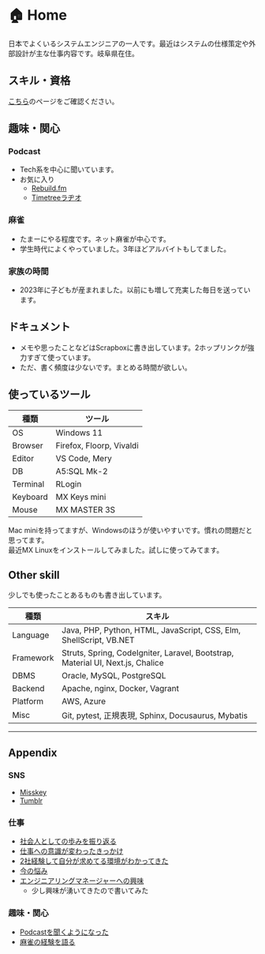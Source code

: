 
# 🏠 Home

日本でよくいるシステムエンジニアの一人です。最近はシステムの仕様策定や外部設計が主な仕事内容です。岐阜県在住。

## スキル・資格

[こちら](https://resume-3mk.pages.dev)のページをご確認ください。

## 趣味・関心

### Podcast

- Tech系を中心に聞いています。
- お気に入り
    - [Rebuild.fm](https://rebuild.fm)
    - [Timetreeラヂオ](https://open.spotify.com/show/09ziG4YfmeJl4fJzf8dzxo)

### 麻雀

- たまーにやる程度です。ネット麻雀が中心です。
- 学生時代によくやっていました。3年ほどアルバイトもしてました。

### 家族の時間

- 2023年に子どもが産まれました。以前にも増して充実した毎日を送っています。

## ドキュメント

- メモや思ったことなどはScrapboxに書き出しています。2ホップリンクが強力すぎて使っています。
- ただ、書く頻度は少ないです。まとめる時間が欲しい。

## 使っているツール

|   種類   |          ツール          |
| -------- | ------------------------ |
| OS       | Windows 11               |
| Browser  | Firefox, Floorp, Vivaldi |
| Editor   | VS Code, Mery            |
| DB       | A5:SQL Mk-2              |
| Terminal | RLogin                   |
| Keyboard | MX Keys mini             |
| Mouse    | MX MASTER 3S             |

Mac miniを持ってますが、Windowsのほうが使いやすいです。慣れの問題だと思ってます。  
最近MX Linuxをインストールしてみました。試しに使ってみてます。

## Other skill

少しでも使ったことあるものも書き出しています。

|   種類    |                                     スキル                                     |
| --------- | ------------------------------------------------------------------------------ |
| Language  | Java, PHP, Python, HTML, JavaScript, CSS, Elm, ShellScript, VB.NET             |
| Framework | Struts, Spring, CodeIgniter, Laravel, Bootstrap, Material UI, Next.js, Chalice |
| DBMS      | Oracle, MySQL, PostgreSQL                                                      |
| Backend   | Apache, nginx, Docker, Vagrant                                                 |
| Platform  | AWS, Azure                                                                     |
| Misc      | Git, pytest, 正規表現, Sphinx, Docusaurus, Mybatis                             |

---

## Appendix

### SNS

- [Misskey](https://misskey.systems/@tnmt)
- [Tumblr](https://tnmt-1.tumblr.com)

### 仕事

- [社会人としての歩みを振り返る](https://scrapbox.io/tnmt-note/社会人としての歩みを振り返る)
- [仕事への意識が変わったきっかけ](https://scrapbox.io/tnmt-note/仕事への意識が変わったきっかけ)
- [2社経験して自分が求めてる環境がわかってきた](https://scrapbox.io/tnmt-note/2社経験して自分が求めてる環境がわかってきた)
- [今の悩み](https://scrapbox.io/tnmt-note/今の悩み)
- [エンジニアリングマネージャーへの興味](https://scrapbox.io/tnmt-note/エンジニアリングマネージャーへの興味)
    - 少し興味が湧いてきたので書いてみた

### 趣味・関心

- [Podcastを聞くようになった](https://scrapbox.io/tnmt-note/Podcastを聞くようになった)
- [麻雀の経験を語る](https://scrapbox.io/tnmt-note/麻雀の経験を語る)
